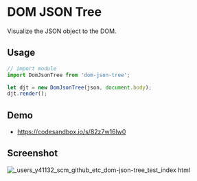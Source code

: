 # DOM JSON Tree
Visualize the JSON object to the DOM.

## Usage
```js
// import module
import DomJsonTree from 'dom-json-tree';

let djt = new DomJsonTree(json, document.body);
djt.render();
```

## Demo
- https://codesandbox.io/s/82z7w16lw0

## Screenshot
![_users_y41132_scm_github_etc_dom-json-tree_test_index html](https://user-images.githubusercontent.com/9010553/43887035-859e40ea-9bf8-11e8-8c64-30e1d509dd46.png)
